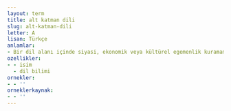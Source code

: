 ```yaml
---
layout: term
title: alt katman dili
slug: alt-katman-dili
letter: A
lisan: Türkçe
anlamlar:
- Bir dil alanı içinde siyasi, ekonomik veya kültürel egemenlik kuramamış dil
ozellikler:
- - isim
  - dil bilimi
ornekler:
- - ''
orneklerkaynak:
- - ''
---
```

